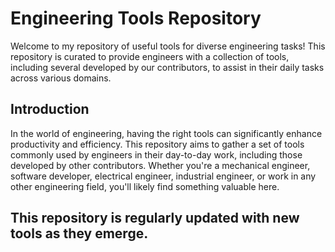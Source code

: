 # Engineering Tools Repository
Welcome to my repository of useful tools for diverse engineering tasks! 
This repository is curated to provide engineers with a collection of tools, including several developed by our contributors, to assist in their daily tasks across various domains.

## Introduction
In the world of engineering, having the right tools can significantly enhance productivity and efficiency. 
This repository aims to gather a set of tools commonly used by engineers in their day-to-day work, including those developed by other contributors.
Whether you're a mechanical engineer, software developer, electrical engineer, industrial engineer, or work in any other engineering field, you'll likely find something valuable here.

## This repository is regularly updated with new tools as they emerge.

